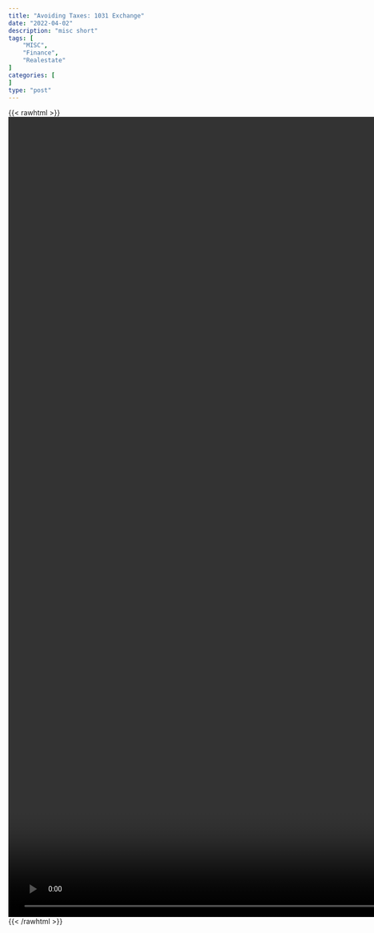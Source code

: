 ```yaml
---
title: "Avoiding Taxes: 1031 Exchange"
date: "2022-04-02"
description: "misc short"
tags: [
    "MISC",
    "Finance",
    "Realestate"
]
categories: [
]
type: "post"
---
```

{{< rawhtml >}}
    <video style="height:40vh;width:auto" overflow="hidden" controls>
        <source src="https://clips.dev00ps.com/MISC/Avoiding_Taxes_Legally_the_1031_exchange..mp4" type="video/mp4"> 
    </video>
{{< /rawhtml >}}
